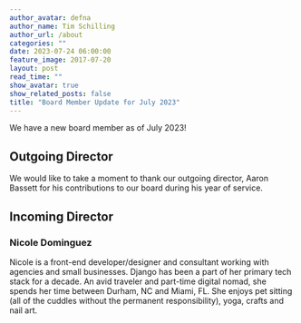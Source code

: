 ```yaml
---
author_avatar: defna
author_name: Tim Schilling
author_url: /about
categories: ""
date: 2023-07-24 06:00:00
feature_image: 2017-07-20
layout: post
read_time: ""
show_avatar: true
show_related_posts: false
title: "Board Member Update for July 2023"
---
```


We have a new board member as of July 2023!

## Outgoing Director

We would like to take a moment to thank our outgoing director, Aaron Bassett for his contributions to our board during his year of service.

## Incoming Director

### Nicole Dominguez

Nicole is a front-end developer/designer and consultant working with agencies and small businesses. Django has been a part of her primary tech stack for a decade. An avid traveler and part-time digital nomad, she spends her time between Durham, NC and Miami, FL. She enjoys pet sitting (all of the cuddles without the permanent responsibility), yoga, crafts and nail art.
